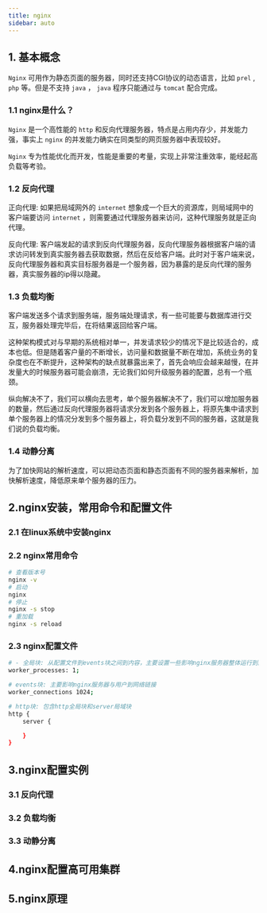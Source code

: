 ```yaml
---
title: nginx
sidebar: auto
---
```


## 1. 基本概念

`Nginx` 可用作为静态页面的服务器，同时还支持CGI协议的动态语言，比如 `prel` , `php` 等。但是不支持 `java` ， `java` 程序只能通过与 `tomcat` 配合完成。 

### 1.1 nginx是什么？

`Nginx` 是一个高性能的 `http` 和反向代理服务器，特点是占用内存少，并发能力强，事实上 `nginx` 的并发能力确实在同类型的网页服务器中表现较好。

`Nginx` 专为性能优化而开发，性能是重要的考量，实现上非常注重效率，能经起高负载等考验。

### 1.2 反向代理

正向代理: 如果把局域网外的 `internet` 想象成一个巨大的资源库，则局域网中的客户端要访问 `internet` ，则需要通过代理服务器来访问，这种代理服务就是正向代理。

反向代理: 客户端发起的请求到反向代理服务器，反向代理服务器根据客户端的请求访问转发到真实服务器去获取数据，然后在反给客户端。此时对于客户端来说，反向代理服务器和真实目标服务器是一个服务器，因为暴露的是反向代理的服务器，真实服务器的ip得以隐藏。

### 1.3 负载均衡

客户端发送多个请求到服务端，服务端处理请求，有一些可能要与数据库进行交互，服务器处理完毕后，在将结果返回给客户端。

这种架构模式对与早期的系统相对单一，并发请求较少的情况下是比较适合的，成本也低。但是随着客户量的不断增长，访问量和数据量不断在增加，系统业务的复杂度也在不断提升，这种架构的缺点就暴露出来了，首先会响应会越来越慢，在并发量大的时候服务器可能会崩溃，无论我们如何升级服务器的配置，总有一个瓶颈。

纵向解决不了，我们可以横向去思考，单个服务器解决不了，我们可以增加服务器的数量，然后通过反向代理服务器将请求分发到各个服务器上，将原先集中请求到单个服务器上的情况分发到多个服务器上，将负载分发到不同的服务器，这就是我们说的负载均衡。

### 1.4 动静分离

为了加快网站的解析速度，可以把动态页面和静态页面有不同的服务器来解析，加快解析速度，降低原来单个服务器的压力。

## 2.nginx安装，常用命令和配置文件

### 2.1 在linux系统中安装nginx

### 2.2 nginx常用命令

``` bash
# 查看版本号
nginx -v
# 启动
nginx
# 停止
nginx -s stop
# 重加载
nginx -s reload
```

### 2.3 nginx配置文件

``` bash
# - 全局块: 从配置文件到events块之间到内容，主要设置一些影响nginx服务器整体运行到配置命令。
worker_processes: 1;

# events块: 主要影响nginx服务器与用户到网络链接
worker_connections 1024;

# http块: 包含http全局块和server局域块
http {
    server {

    }
}
```

## 3.nginx配置实例

### 3.1 反向代理



### 3.2 负载均衡

### 3.3 动静分离

## 4.nginx配置高可用集群

## 5.nginx原理

